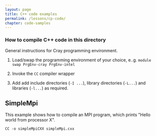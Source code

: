 ```yaml
---
layout: page
title: C++ code examples
permalink: /lessons/cp-code/
chapter: code-samples
---
```


### How to compile C++ code in this directory

General instructions for Cray programming environment.

 1. Load/swap the programming environment of your choice, e..g. ```module swap PrgEnv-cray PrgEnv-intel```

 2. Invoke the ```CC``` compiler wrapper

 3. Add add include directories (```-I ...```), library directories (```-L...```) and libraries (```-l...```) as required.

## SimpleMpi

This example shows how to compile an MPI program, which prints "Hello world from processor X".

```
CC -o simpleMpiCXX simpleMpi.cxx
```

